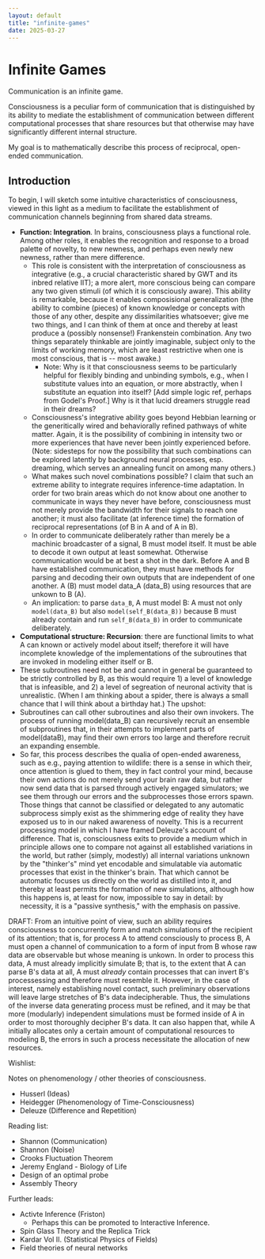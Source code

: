 ```yaml
---
layout: default
title: "infinite-games"
date: 2025-03-27
---
```


# Infinite Games

Communication is an infinite game.

Consciousness is a peculiar form of communication that is distinguished by its ability to mediate the establishment of communication between different computational processes that share resources but that otherwise may have significantly different internal structure.

My goal is to mathematically describe this process of reciprocal, open-ended communication.

## Introduction

To begin, I will sketch some intuitive characteristics of consciousness, viewed in this light as a medium to facilitate the establishment of communication channels beginning from shared data streams.

- **Function: Integration**. In brains, consciousness plays a functional role. Among other roles, it enables the recognition and response to a broad palette of novelty, to new newness, and perhaps even newly new newness, rather than mere difference.
  - This role is consistent with the interpretation of consciousness as integrative (e.g., a crucial characteristic shared by GWT and its inbred relative IIT); a more alert, more conscious being can compare any two given stimuli (of which it is consciously aware). This ability is remarkable, because it enables composisional generalization (the ability to combine (pieces) of known knowledge or concepts with those of any other, despite any dissimilarities whatsoever; give me two things, and I can think of them at once and thereby at least produce a (possibly nonsense!) Frankenstein combination. Any two things separately thinkable are jointly imaginable, subject only to the limits of working memory, which are least restrictive when one is most conscious, that is -- most awake.)
    - Note: Why is it that consciousness seems to be particularly helpful for flexibly binding and unbinding symbols, e.g., when I substitute values into an equation, or more abstractly, when I substitute an equation into itself? [Add simple logic ref, perhaps from Godel's Proof.] Why is it that lucid dreamers struggle read in their dreams?
  - Consciousness's integrative ability goes beyond Hebbian learning or the generitically wired and behaviorally refined pathways of white matter. Again, it is the possibility of combining in intensity two or more experiences that have never been jointly experienced before. (Note: sidesteps for now the possibility that such combinations can be explored latently by background neural processes, esp. dreaming, which serves an annealing funcit on among many others.)
  - What makes such novel combinations possible? I claim that such an extreme ability to integrate requires inference-time adaptation. In order for two brain areas which do not know about one another to communicate in ways they never have before, consciousness must not merely provide the bandwidth for their signals to reach one another; it must also facilitate (at inference time) the formation of reciprocal representations (of B in A and of A in B).
  - In order to communicate deliberately rather than merely be a machinic broadcaster of a signal, B must model itself. It must be able to decode it own output at least somewhat. Otherwise communication would be at best a shot in the dark. Before A and B have established communication, they must have methods for parsing and decoding their own outputs that are independent of one another. A (B) must model data_A (data_B) using resources that are unkown to B (A).
  - An implication: to parse `data_B`, A must model B: A must not only `model(data_B)` but also `model(self_B(data_B))` because B must already contain and run `self_B(data_B)` in order to communicate deliberately.
- **Computational structure: Recursion**: there are functional limits to what A can known or actively model about itself; therefore it will have incomplete knowledge of the implementations of the subroutines that are invoked in modeling either itself or B.
 - These subroutines need not be and cannot in general be guaranteed to be strictly controlled by B, as this would require 1) a level of knowledge that is infeasible, and 2) a level of segreation of neuronal activity that is unrealistic. (When I am thinking about a spider, there is always a small chance that I will think about a birthday hat.) The upshot:
  - Subroutines can call other subroutines and also their own invokers. The process of running model(data_B) can recursively recruit an ensemble of subproutines that, in their attempts to implement parts of model(dataB), may find their own errors too large and therefore recruit an expanding ensemble.
  - So far, this process describes the qualia of open-ended awareness, such as e.g., paying attention to wildlife: there is a sense in which their, once attention is glued to them, they in fact control your mind, because their own actions do not merely send your brain raw data, but rather now send data that is parsed through actively engaged simulators; we see them through our errors and the subprocesses those errors spawn. Those things that cannot be classified or delegated to any automatic subprocess simply exist as the shimmering edge of reality they have exposed us to in our naked awareness of novelty. This is a recurrent processing model in which I have framed Deleuze's account of difference. That is, consciousness exits to provide a medium which in principle allows one to compare not against all established variations in the world, but rather (simply, modestly) all internal variations unknown by the "thinker's" mind yet encodable and simulatable via automatic processes that exist in the thinker's brain. That which cannot be automatic focuses us directly on the world as distilled into it, and thereby at least permits the formation of new simulations, although how this happens is, at least for now, impossible to say in detail: by necessity, it is a "passive synthesis," with the emphasis on passive.

DRAFT: From an intuitive point of view, such an ability requires consciousness to concurrently form and match simulations of the recipient of its attention; that is, for process A to attend consciously to process B, A must open a channel of communication to a form of input from B whose raw data are observable but whose meaning is unkown. In order to process this data, A must already implicitly simulate B; that is, to the extent that A can parse B's data at all, A must *already* contain processes that can invert B's processessing and therefore must resemble it. However, in the case of interest, namely establishing novel contact, such preliminary observations will leave large stretches of B's data indecipherable. Thus, the simulations of the inverse data generating process must be refined, and it may be that more (modularly) independent simulations must be formed inside of A in order to most thoroughly decipher B's data. It can also happen that, while A initially allocates only a certain amount of computational resources to modeling B, the errors in such a process necessitate the allocation of new resources. 




Wishlist:

Notes on phenomenology / other theories of consciousness.
- Husserl (Ideas)
- Heidegger (Phenomenology of Time-Consciousness)
- Deleuze (Difference and Repetition)

Reading list:
- Shannon (Communication)
- Shannon (Noise)
- Crooks Fluctuation Theorem
- Jeremy England - Biology of Life
- Design of an optimal probe
- Assembly Theory

Further leads:
- Activte Inference (Friston)
  - Perhaps this can be promoted to Interactive Inference.
- Spin Glass Theory and the Replica Trick
- Kardar Vol II. (Statistical Physics of Fields)
- Field theories of neural networks
